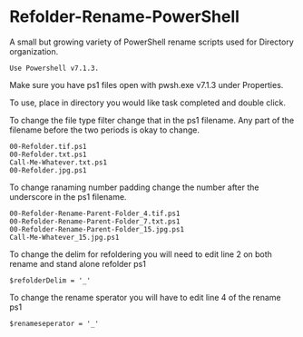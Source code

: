 # Refolder-Rename-PowerShell
A small but growing variety of PowerShell rename scripts used for Directory organization.

    Use Powershell v7.1.3.

Make sure you have ps1 files open with pwsh.exe v7.1.3 under Properties.

To use, place in directory you would like task completed and double click.

To change the file type filter change that in the ps1 filename.
Any part of the filename before the two periods is okay to change. 

    00-Refolder.tif.ps1
    00-Refolder.txt.ps1 
    Call-Me-Whatever.txt.ps1  
    00-Refolder.jpg.ps1
    
To change ranaming number padding change the number after the underscore in the ps1 filename.

    00-Refolder-Rename-Parent-Folder_4.tif.ps1
    00-Refolder-Rename-Parent-Folder_7.txt.ps1
    00-Refolder-Rename-Parent-Folder_15.jpg.ps1
    Call-Me-Whatever_15.jpg.ps1
                                                                                                  
To change the delim for refoldering you will need to edit line 2 on both rename and stand alone refolder ps1

    $refolderDelim = '_'

To change the rename sperator you will have to edit line 4 of the rename ps1

    $renameseperator = '_'
